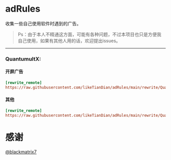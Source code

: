 # adRules

收集一些自己使用软件时遇到的广告。

> Ps：由于本人不精通这方面，可能有各种问题，不过本项目也只是方便我自己使用，如果有其他人用的话，欢迎提出issues。

***

### QuantumultX:
#### 开屏广告
```ini
[rewrite_remote]
https://raw.githubusercontent.com/likeTianDian/adRules/main/rewrite/QuantumultX/startup.qxrewrite
```

#### 其他
```ini
[rewrite_remote]
https://raw.githubusercontent.com/likeTianDian/adRules/main/rewrite/QuantumultX/Ads.qxrewrite
```

# 感谢

[@blackmatrix7](https://github.com/blackmatrix7)
